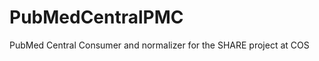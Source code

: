 PubMedCentralPMC
================

PubMed Central Consumer and normalizer for the SHARE project at COS